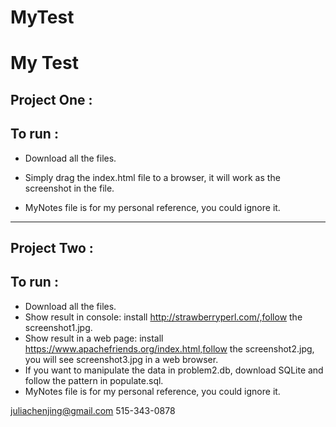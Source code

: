 # MyTest


# My Test

##  Project One	:

## To run	:
* Download all the files.

* Simply drag the index.html file to a browser, it will work as the screenshot in the file.
* MyNotes file is for my personal reference, you could ignore it.
-----

##  Project Two	:

## To run	:
* Download all the files.
* Show result in console: install http://strawberryperl.com/,follow the screenshot1.jpg.
* Show result in a web page: install  https://www.apachefriends.org/index.html,follow the screenshot2.jpg, you will see screenshot3.jpg in a web browser.
* If you want to manipulate the data in problem2.db, download SQLite and follow the pattern in populate.sql.
* MyNotes file is for my personal reference, you could ignore it.

juliachenjing@gmail.com
515-343-0878

